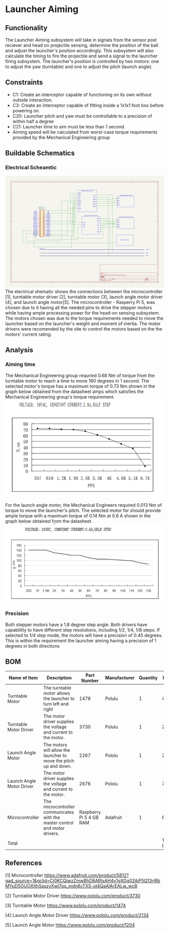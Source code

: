 # Launcher Aiming
## Functionality
The Launcher Aiming subsystem will take in signals from the sensor post reciever and head on projectile sensing, determine the position of the ball and adjust the launcher's position accordingly. This subsystem will also calculate the timing to fire the projectile and send a signal to the launcher firing subsystem. The launcher's position is controlled by two motors: one to adjust the yaw (turntable) and one to adjust the pitch (launch angle).
## Constraints 
* C1: Create an interceptor capable of functioning
on its own without outside interaction.
* C3: Create an interceptor capable of fitting inside
a 1x1x1 foot box before powering on.
* C20: Launcher pitch and yaw must be controllable to a precision of within half a degree
* C21: Launcher time to aim must be less than 1 second.
* Aiming speed will be calculated from worst-case torque requirements provided by the Mechanical Engineering group
## Buildable Schematics
### Electrical Scheamtic
![alt text](image-1.png)
The electrical shematic shows the connections between the microcontroller [1], turntable motor driver [2], turntable motor [3], launch angle motor driver [4], and launch angle motor[5]. The microcontroller - Rasperry Pi 5, was chosen due to it having all the needed pins to drive the stepper motors while having ample processing power for the head-on sensing subsystem. The motors chosen was due to the torque requirements needed to move the launcher based on the launcher's weight and moment of inertia. The motor drivers were recomended by the site to control the motors based on the the motors' current rating.
## Analysis
### Aiming time
The Mechanical Engineering group requried 0.68 Nm of torque from the turntable motor to reach a time to move 180 degrees in 1 second. The selected motor's torque has a maximum torque of 0.73 Nm shown in the graph below obtained from the datasheet amps which satisfies the Mechanical Engineering group's torque requirement.
![alt text](image-3.png)

For the launch angle motor, the Mechanical Engineers required 0.013 Nm of torque to move the launcher's pitch. The selected motor for should provide ample torque with a maximum torque of 0.14 Nm at 0.6 A shown in the graph below obtained from the datasheet.
![alt text](image-4.png)
### Precision
Both stepper motors have a 1.8  degree step angle. Both drivers have capablility to have different step resolutions, including 1/2, 1/4, 1/8 steps. If selected to 1/4 step mode, the motors will have a precision of 0.45 degrees. This is within the requirement the launcher aiming having a precision of 1 degrees in both directions

## BOM
| Name of Item   | Description                                                                  | Part Number     | Manufacturer     | Quantity     | Price      | Total   |
|----------------|------------------------------------------------------------------------------|-----------------|------------------|--------------|------------|---------|
| Turntable Motor | The turntable motor allows the launcher to turn left and right                 | 1478           | Polulu      | 1        | 47.95       |  47.95    |
| Turntable Motor Driver     | The motor driver supplies the voltage and current to the motor.                                   | 3730           | Polulu      | 1            |  28.95        |  28.95     |
| Launch Angle Motor          | The motors will allow the launcher to move the pitch up and down.                 | 2267            | Pololu           | 1            |  21.95       |  21.95   |
| Launch Angle Motor Driver    | The motor driver supplies the voltage and current to the motor.                           | 2676            | Pololu           | 1   |  7.95        |  7.95    |
| Microcontroller| The microcontroller communicates with the master control and motor drivers.  | Raspberry Pi 5 4 GB RAM | Adafruit          | 1            | 60.00       | 60.00    |
| Total          |                                                                              |                 |                  |              | Total Cost | $166.80 |
  
## References
[1] Microcontroller https://www.adafruit.com/product/5812?gad_source=1&gclid=Cj0KCQjwzZmwBhD8ARIsAH4v1gXGg02jbP5Q13riRbMYuD5OUOXIthSaszyXwI7qs_mdn8cTXS-ut4QaAlArEALw_wcB

[2] Turntable Motor Driver https://www.pololu.com/product/3730 

[3] Turntable Motor https://www.pololu.com/product/1474

[4] Launch Angle Motor Driver https://www.pololu.com/product/2134

[5] Launch Angle Motor https://www.pololu.com/product/1204